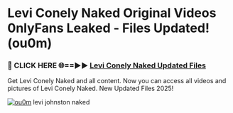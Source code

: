 # Levi Conely Naked Original Videos 0nlyFans Leaked - Files Updated! (ou0m)

<h3>🔴 CLICK HERE 🌐==►► <a href="https://tinyurl.com/up5wt9bj" rel="nofollow">Levi Conely Naked Updated Files</a></h3>

Get Levi Conely Naked and all content. Now you can access all videos and pictures of Levi Conely Naked. New Updated Files 2025!

[![ou0m](https://i.imgur.com/ABiUzMV.gif)](https://tinyurl.com/up5wt9bj)
levi johnston naked